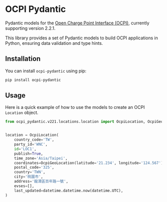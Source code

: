 # OCPI Pydantic

Pydantic models for the [Open Charge Point Interface (OCPI)](https://evroaming.org/ocpi/), currently supporting version 2.2.1.

This library provides a set of Pydantic models to build OCPI applications in Python, ensuring data validation and type hints.

## Installation

You can install `ocpi-pydantic` using pip:

```bash
pip install ocpi-pydantic
```

## Usage

Here is a quick example of how to use the models to create an OCPI `Location` object.

```python
from ocpi_pydantic.v221.locations.location import OcpiLocation, OcpiGeoLocation


location = OcpiLocation(
    country_code='TW',
    party_id='WNC',
    id='LOC1',
    publish=True,
    time_zone='Asia/Taipei',
    coordinates=OcpiGeoLocation(latitude='21.234', longitude='124.567'),
    postal_code='325',
    country='TWN',
    city='桃園市',
    address='龍潭區百年路一號',
    evses=[],
    last_updated=datetime.datetime.now(datetime.UTC),
)
```
